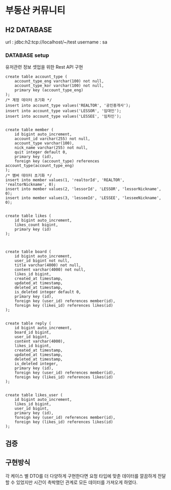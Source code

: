 # 부동산 커뮤니티
## H2 DATABASE
url : jdbc:h2:tcp://localhost/~/test
username : sa

### DATABASE setup
유저관련 정보 셋업을 위한 Rest API 구현

    create table account_type (
		account_type_eng varchar(100) not null,
        account_type_kor varchar(100) not null,
        primary key (account_type_eng)
    );
    /* 계정 데이터 초기화 */
	insert into account_type values('REALTOR', '공인중개사'); 
	insert into account_type values('LESSOR', '임대인');
	insert into account_type values('LESSEE', '임차인');
    

    create table member (
		id bigint auto_increment,
		account_id varchar(255) not null,
		account_type varchar(100),        
        nick_name varchar(255) not null,
        quit integer default 0,
        primary key (id),
		foreign key (account_type) references account_type(account_type_eng)
    );
    /* 멤버 데이터 초기화 */
	insert into member values(1, 'realtorId', 'REALTOR', 'realtorNickname', 0);
	insert into member values(2, 'lessorId', 'LESSOR', 'lessorNickname', 0);
	insert into member values(3, 'lesseeId', 'LESSEE', 'lesseeNickname', 0);


	create table likes (
		id bigint auto_increment,
		likes_count bigint,
        primary key (id)
    );



    create table board (
		id bigint auto_increment,
		user_id bigint not null,		
		title varchar(4000) not null,
        content varchar(4000) not null,
		likes_id bigint,
        created_at timestamp,
        updated_at timestamp,		
        deleted_at timestamp,        
		is_deleted integer default 0,
        primary key (id),
		foreign key (user_id) references member(id),
		foreign key (likes_id) references likes(id)
    );
 
 
    create table reply (
		id bigint auto_increment,
		board_id bigint,
		user_id bigint,
        content varchar(4000),
		likes_id bigint,
        created_at timestamp,
		updated_at timestamp,
        deleted_at timestamp,
		is_deleted integer,
        primary key (id),
		foreign key (user_id) references member(id),
		foreign key (likes_id) references likes(id)		
    );


	create table likes_user (
		id bigint auto_increment,
        likes_id bigint,
		user_id bigint,
        primary key (id),
		foreign key (user_id) references member(id),
		foreign key (likes_id) references likes(id)			
    );

## 검증


## 구현방식
각 케이스 별 DTO를 더 다양하게 구현한다면 요청 타입에 맞춘 데이터를 깔끔하게 전달 할 수 있었지만
시간이 촉박했던 관계로 모든 데이터를 가져오게 하였다. 
